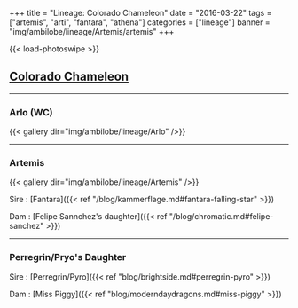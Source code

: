 +++
title = "Lineage: Colorado Chameleon"
date = "2016-03-22"
tags = ["artemis", "arti", "fantara", "athena"]
categories = ["lineage"]
banner = "img/ambilobe/lineage/Artemis/artemis"
+++

{{< load-photoswipe >}}

## [Colorado Chameleon](https://www.coloradochameleon.com/)

---

### Arlo (WC)

{{< gallery dir="img/ambilobe/lineage/Arlo" />}}

---

### Artemis

{{< gallery dir="img/ambilobe/lineage/Artemis" />}}

Sire
: [Fantara]({{< ref "/blog/kammerflage.md#fantara-falling-star" >}})

Dam
: [Felipe Sannchez's daughter]({{< ref "/blog/chromatic.md#felipe-sanchez" >}})

---

### Perregrin/Pryo's Daughter

Sire
: [Perregrin/Pyro]({{< ref "blog/brightside.md#perregrin-pyro" >}})

Dam
: [Miss Piggy]({{< ref "blog/moderndaydragons.md#miss-piggy" >}})
